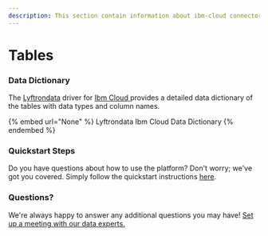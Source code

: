 ```yaml
---
description: This section contain information about ibm-cloud connector tables information
---
```


# Tables

### Data Dictionary

The [Lyftrondata](https://www.lyftrondata.com/) driver for [Ibm Cloud](None/)[ ](https://www.lyftrondata.com/integration/ibm-cloud/)provides a detailed data dictionary of the tables with data types and column names.

{% embed url="None" %}
Lyftrondata Ibm Cloud Data Dictionary
{% endembed %}

### Quickstart Steps

Do you have questions about how to use the platform? Don't worry; we've got you covered. Simply follow the quickstart instructions [here](../README.md).

### Questions? <a href="#questions" id="questions"></a>

We're always happy to answer any additional questions you may have! [Set up a meeting with our data experts.](https://www.lyftrondata.com/book-a-meeting/)

